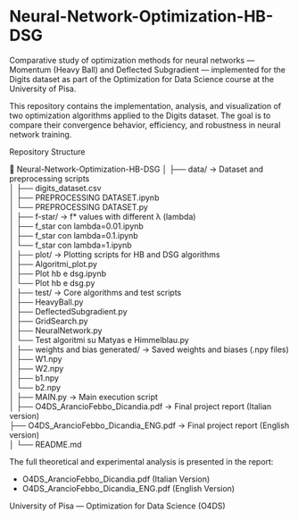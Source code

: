 # Neural-Network-Optimization-HB-DSG
Comparative study of optimization methods for neural networks — Momentum (Heavy Ball) and Deflected Subgradient — implemented for the Digits dataset as part of the Optimization for Data Science course at the University of Pisa.

This repository contains the implementation, analysis, and visualization of two optimization algorithms applied to the Digits dataset. 
The goal is to compare their convergence behavior, efficiency, and robustness in neural network training.

Repository Structure

📁 Neural-Network-Optimization-HB-DSG
│
├── data/                          → Dataset and preprocessing scripts  
│   ├── digits_dataset.csv  
│   ├── PREPROCESSING DATASET.ipynb  
│   └── PREPROCESSING DATASET.py  
│
├── f-star/                        → f* values with different λ (lambda)  
│   ├── f_star con lambda=0.01.ipynb  
│   ├── f_star con lambda=0.1.ipynb  
│   └── f_star con lambda=1.ipynb  
│
├── plot/                          → Plotting scripts for HB and DSG algorithms  
│   ├── Algoritmi_plot.py  
│   ├── Plot hb e dsg.ipynb  
│   └── Plot hb e dsg.py  
│
├── test/                          → Core algorithms and test scripts  
│   ├── HeavyBall.py  
│   ├── DeflectedSubgradient.py  
│   ├── GridSearch.py  
│   ├── NeuralNetwork.py  
│   └── Test algoritmi su Matyas e Himmelblau.py  
│
├── weights and bias generated/    → Saved weights and biases (.npy files)  
│   ├── W1.npy  
│   ├── W2.npy  
│   ├── b1.npy  
│   └── b2.npy  
│
├── MAIN.py                        → Main execution script  
│
├── O4DS_ArancioFebbo_Dicandia.pdf       → Final project report (Italian version)  
├── O4DS_ArancioFebbo_Dicandia_ENG.pdf   → Final project report (English version)  
│
└── README.md






The full theoretical and experimental analysis is presented in the report:
- O4DS_ArancioFebbo_Dicandia.pdf (Italian Version)
- O4DS_ArancioFebbo_Dicandia_ENG.pdf (English Version)




University of Pisa — Optimization for Data Science (O4DS)

